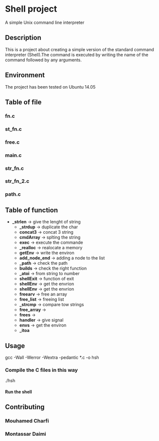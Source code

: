 # Shell project
A simple Unix command line interpreter
## Description
This is a project about creating a simple version of the standard command interpreter (Shell).The command is executed by writing the name of the command followed by any arguments.
## Environment
The project has been tested on Ubuntu 14.05
## Table of file
### fn.c
### st_fn.c
### free.c
### main.c
### str_fn.c
### str_fn_2.c
### path.c
## Table of function
- **_strlen** -> give the lenght of string
	- **_strdup** -> duplicate the char
	- **concat3** -> concat 3 string
	- **cmdArray** -> splting the string
	- **exec** ->  execute the commande
	- **_realloc** -> realocate a memory
	- **getEnv** ->  write the environ
	- **add_node_end** -> adding a node to the list
	- **_path** ->  check the path
	- **builds** -> check the right function
	- **_atoi** -> from string to number
	- **shellExit** -> function of exit
	- **shellEnv** -> get the envrion
	- **shellEnv** -> get the envrion
	- **freearv** -> free an array 
	- **free_list** -> freeing list
	- **_strcmp** -> compare tow strings
	- **free_array** ->
	- **frees** -> 
	- **handler** -> give signal
	- **envs** ->  get the environ
	- **_itoa**
## Usage
gcc -Wall -Werror -Wextra -pedantic *.c -o hsh
### Compile the C files in this way
./hsh

#### Run the shell

## Contributing
### Mouhamed Charfi
### Montassar Daimi


